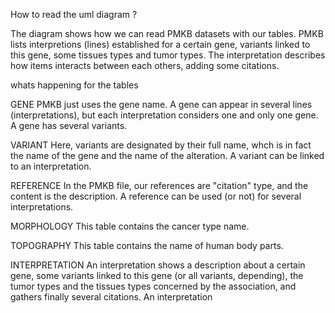 How to read the uml diagram ?

The diagram shows how we can read PMKB datasets with our tables.
PMKB lists interpretions (lines) established for a certain gene, variants linked to this gene, some tissues types and tumor types. The interpretation describes how items interacts between each others, adding some citations.


whats happening for the tables


GENE
PMKB just uses the gene name.
A gene can appear in several lines (interpretations), but each interpretation considers one and only one gene. A gene has several variants.

VARIANT
Here, variants are designated by their full name, whch is in fact the name of the gene and the name of the alteration. A variant can be linked to an interpretation.

REFERENCE
In the PMKB file, our references are "citation" type, and the content is the description. A reference can be used (or not) for several interpretations.

MORPHOLOGY
This table contains the cancer type name.

TOPOGRAPHY
This table contains the name of human body parts.

INTERPRETATION
An interpretation shows a description about a certain gene, some variants linked to this gene (or all variants, depending), the tumor types and the tissues types concerned by the association, and gathers finally several citations.
An interpretation 